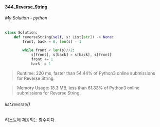 #### [344_Reverse_String](https://leetcode.com/problems/reverse-string/)


###### My Solution - python
```python
class Solution:
    def reverseString(self, s: List[str]) -> None:
        front, back = 0, len(s) - 1

        while front < len(s)//2:
            s[front], s[back] = s[back], s[front]
            front += 1
            back -= 1
```
>Runtime: 220 ms, faster than 54.44% of Python3 online submissions for Reverse String.

> Memory Usage: 18.3 MB, less than 61.83% of Python3 online submissions for Reverse String.


###### list.reverse()
리스트에 제공되는 함수이다.